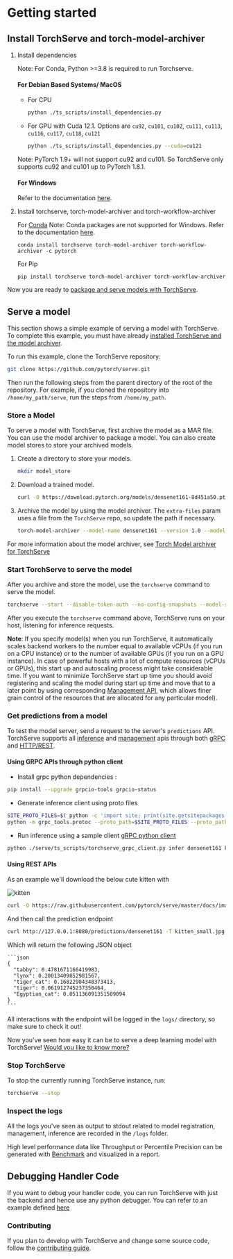 # Getting started

## Install TorchServe and torch-model-archiver

1. Install dependencies

    Note: For Conda, Python >=3.8 is required to run Torchserve.

    #### For Debian Based Systems/ MacOS

     - For CPU

        ```bash
        python ./ts_scripts/install_dependencies.py
        ```

     - For GPU with Cuda 12.1. Options are `cu92`, `cu101`, `cu102`, `cu111`, `cu113`, `cu116`, `cu117`, `cu118`, `cu121`

       ```bash
       python ./ts_scripts/install_dependencies.py --cuda=cu121
       ```

     Note: PyTorch 1.9+ will not support cu92 and cu101. So TorchServe only supports cu92 and cu101 up to PyTorch 1.8.1.

    #### For Windows

    Refer to the documentation [here](./torchserve_on_win_native.md).

2. Install torchserve, torch-model-archiver and torch-workflow-archiver

    For [Conda](https://docs.conda.io/projects/conda/en/latest/user-guide/install)
    Note: Conda packages are not supported for Windows. Refer to the documentation [here](./torchserve_on_win_native.md).
    ```
    conda install torchserve torch-model-archiver torch-workflow-archiver -c pytorch
    ```

    For Pip
    ```
    pip install torchserve torch-model-archiver torch-workflow-archiver
    ```

Now you are ready to [package and serve models with TorchServe](#serve-a-model).

## Serve a model

This section shows a simple example of serving a model with TorchServe. To complete this example, you must have already [installed TorchServe and the model archiver](#install-torchserve-and-torch-model-archiver).

To run this example, clone the TorchServe repository:

```bash
git clone https://github.com/pytorch/serve.git
```

Then run the following steps from the parent directory of the root of the repository.
For example, if you cloned the repository into `/home/my_path/serve`, run the steps from `/home/my_path`.

### Store a Model

To serve a model with TorchServe, first archive the model as a MAR file. You can use the model archiver to package a model.
You can also create model stores to store your archived models.

1. Create a directory to store your models.

    ```bash
    mkdir model_store
    ```

1. Download a trained model.

    ```bash
    curl -O https://download.pytorch.org/models/densenet161-8d451a50.pth
    ```

1. Archive the model by using the model archiver. The `extra-files` param uses a file from the `TorchServe` repo, so update the path if necessary.

    ```bash
    torch-model-archiver --model-name densenet161 --version 1.0 --model-file ./serve/examples/image_classifier/densenet_161/model.py --serialized-file densenet161-8d451a50.pth --export-path model_store --extra-files ./serve/examples/image_classifier/index_to_name.json --handler image_classifier
    ```

For more information about the model archiver, see [Torch Model archiver for TorchServe](https://github.com/pytorch/serve/tree/master/model-archiver/README.md)

### Start TorchServe to serve the model

After you archive and store the model, use the `torchserve` command to serve the model.

```bash
torchserve --start --disable-token-auth --no-config-snapshots --model-store model_store --models densenet161.mar
```

After you execute the `torchserve` command above, TorchServe runs on your host, listening for inference requests.

**Note**: If you specify model(s) when you run TorchServe, it automatically scales backend workers to the number equal to available vCPUs (if you run on a CPU instance) or to the number of available GPUs (if you run on a GPU instance). In case of powerful hosts with a lot of compute resources (vCPUs or GPUs), this start up and autoscaling process might take considerable time. If you want to minimize TorchServe start up time you should avoid registering and scaling the model during start up time and move that to a later point by using corresponding [Management API](./management_api.md#register-a-model), which allows finer grain control of the resources that are allocated for any particular model).

### Get predictions from a model

To test the model server, send a request to the server's `predictions` API. TorchServe supports all [inference](./inference_api.md) and [management](./management_api.md) apis through both [gRPC](./grpc_api.md) and [HTTP/REST](./rest_api.md).

#### Using GRPC APIs through python client

 - Install grpc python dependencies :

```bash
pip install --upgrade grpcio-tools grpcio-status
```

 - Generate inference client using proto files

```bash
SITE_PROTO_FILES=$( python -c 'import site; print(site.getsitepackages()[0])' )
python -m grpc_tools.protoc --proto_path=$SITE_PROTO_FILES --proto_path=./serve/frontend/server/src/main/resources/proto/ --python_out=./serve/ts_scripts --grpc_python_out=./serve/ts_scripts ./serve/frontend/server/src/main/resources/proto/inference.proto ./serve/frontend/server/src/main/resources/proto/management.proto
```

 - Run inference using a sample client [gRPC python client](https://github.com/pytorch/serve/blob/master/ts_scripts/torchserve_grpc_client.py)

```bash
python ./serve/ts_scripts/torchserve_grpc_client.py infer densenet161 kitten_small.jpg
```

#### Using REST APIs

As an example we'll download the below cute kitten with

![kitten](images/kitten_small.jpg)

```bash
curl -O https://raw.githubusercontent.com/pytorch/serve/master/docs/images/kitten_small.jpg
```

And then call the prediction endpoint

```bash
curl http://127.0.0.1:8080/predictions/densenet161 -T kitten_small.jpg
```

Which will return the following JSON object


    ```json
    {
      "tabby": 0.4781671166419983,
      "lynx": 0.20013409852981567,
      "tiger_cat": 0.16822904348373413,
      "tiger": 0.061912745237350464,
      "Egyptian_cat": 0.051136091351509094
    }
    ```

All interactions with the endpoint will be logged in the `logs/` directory, so make sure to check it out!

Now you've seen how easy it can be to serve a deep learning model with TorchServe! [Would you like to know more?](./server.md)

### Stop TorchServe

To stop the currently running TorchServe instance, run:

```bash
torchserve --stop
```

### Inspect the logs
All the logs you've seen as output to stdout related to model registration, management, inference are recorded in the `/logs` folder.

High level performance data like Throughput or Percentile Precision can be generated with [Benchmark](https://github.com/pytorch/serve/tree/master/benchmarks/README.md) and visualized in a report.

## Debugging Handler Code

If you want to debug your handler code, you can run TorchServe with just the backend and hence use any python debugger. You can refer to an example defined [here](../examples/image_classifier/resnet_18/README.md#debug-torchserve-backend)

### Contributing

If you plan to develop with TorchServe and change some source code, follow the [contributing guide](https://github.com/pytorch/serve/blob/master/CONTRIBUTING.md).
